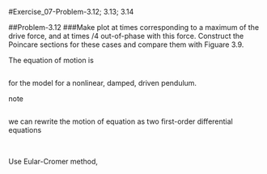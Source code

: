 #Exercise_07-Problem-3.12; 3.13; 3.14

##Problem-3.12
###Make plot at times corresponding to a maximum of the drive force, and at times <img src="http://latex.codecogs.com/gif.latex?\pi" alt="" title="" />/4 out-of-phase with this force. Construct the Poincare sections for these cases and compare them with Figuare 3.9.

The equation of motion is  
  
<img src="http://latex.codecogs.com/gif.latex?\dfrac{d^2\theta}{dt^2}=-\dfrac{g}{l}sin\theta-q\frac{d\theta}{dt}+F_{D}sin(\Omega_{D}t)" alt="" title="" />
  
for the model for a nonlinear, damped, driven pendulum.
  
note  

<img src="http://latex.codecogs.com/gif.latex?\frac{d\theta}{dt}=\omega" alt="" title="" />  

we can rewrite the motion of equation as two first-order differential equations  

<img src="http://latex.codecogs.com/gif.latex?\dfrac{d\omega}{dt}=-\dfrac{g}{l}sin\theta-q\frac{d\theta}{dt}+F_{D}sin(\Omega_{D}t)" alt="" title="" />  
  
<img src="http://latex.codecogs.com/gif.latex?\frac{d\theta}{dt}=\omega" alt="" title="" />
  
Use Eular-Cromer method,












